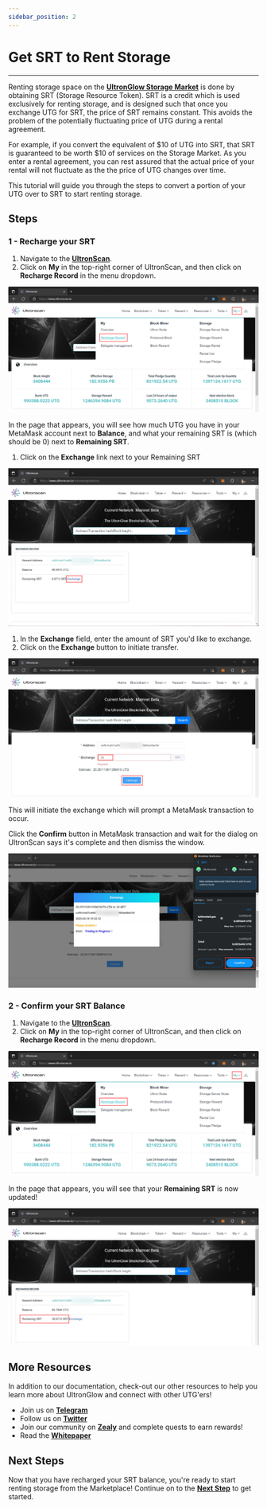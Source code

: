 ```yaml
---
sidebar_position: 2
---
```

# Get SRT to Rent Storage
---

Renting storage space on the [**UltronGlow Storage Market**](https://www.ultronscan.io/market/) is done by obtaining
SRT (Storage Resource Token).  SRT is a credit which is used exclusively for renting storage, and is designed such
that once you exchange UTG for SRT, the price of SRT remains constant.  This avoids the problem of the potentially
fluctuating price of UTG during a rental agreement.

For example, if you convert the equivalent of $10 of UTG into SRT, that SRT is guaranteed to be worth $10 of services
on the Storage Market.  As you enter a rental agreement, you can rest assured that the actual price of your rental
will not fluctuate as the the price of UTG changes over time.

This tutorial will guide you through the steps to convert a portion of your UTG over to SRT to start renting storage.

## Steps

### 1 - Recharge your SRT

1. Navigate to the [**UltronScan**](https://www.ultronscan.io/).
2. Click on **My** in the top-right corner of UltronScan, and then click on **Recharge Record** in the menu dropdown.

![Recharge_SRT_Start.png](Recharge_SRT_Start.png)

In the page that appears, you will see how much UTG you have in your MetaMask account next to **Balance**, and what
your remaining SRT is (which should be 0) next to **Remaining SRT**.

1. Click on the **Exchange** link next to your Remaining SRT

![Exchange_SRT.png](Exchange_SRT.png)

1. In the **Exchange** field, enter the amount of SRT you'd like to exchange.
2. Click on the **Exchange** button to initiate transfer.

![Exchange_SRT_Confirm.png](Exchange_SRT_Confirm.png)

This will initiate the exchange which will prompt a MetaMask transaction to occur.  

Click the **Confirm** button in MetaMask transaction and wait for the dialog on UltronScan says it's complete
and then dismiss the window.

![Exchange_SRT_MetaMask.png](Exchange_SRT_MetaMask.png)

### 2 - Confirm your SRT Balance

1. Navigate to the [**UltronScan**](https://www.ultronscan.io/).
2. Click on **My** in the top-right corner of UltronScan, and then click on **Recharge Record** in the menu dropdown.

![Recharge_SRT_Start.png](Recharge_SRT_Start.png)

In the page that appears, you will see that your **Remaining SRT** is now updated!

![Updated_SRT_Balance.png](Updated_SRT_Balance.png)

## More Resources

In addition to our documentation, check-out our other resources to help you learn more about
UltronGlow and connect with other UTG'ers!

* Join us on [**Telegram**](https://t.me/UltronGlowOfficial)
* Follow us on [**Twitter**](https://twitter.com/ultronglow)
* Join our community on [**Zealy**](https://zealy.io/c/ultronglow/questboard) and complete quests to earn rewards!
* Read the [**Whitepaper**](https://ultronglow.io/wp-content/uploads/2023/03/UltronGlow-Whitepaper-1.5.1-03072023.pdf)

## Next Steps

Now that you have recharged your SRT balance, you're ready to start renting storage from the Marketplace!
Continue on to the [**Next Step**](rent-storage.md) to get started.